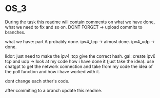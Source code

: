 # OS_3
During the task this readme will contain comments on what we have done, what we need to fix and so on.
DONT FORGET -> upload commits to branches.

what we have:
part A probably done.
ipv4_tcp -> almost done.
ipv4_udp -> done.


lidor: just need to make the ipv4_tcp give the correct hash.
gal: create ipv6 tcp and udp -> look at my code how i have done it (just take the idea).
     use chatgpt to get the network connection and take from my code the idea of the poll function and how i have worked with it.

dont change each other's code.

after commiting to a branch update this readme.
